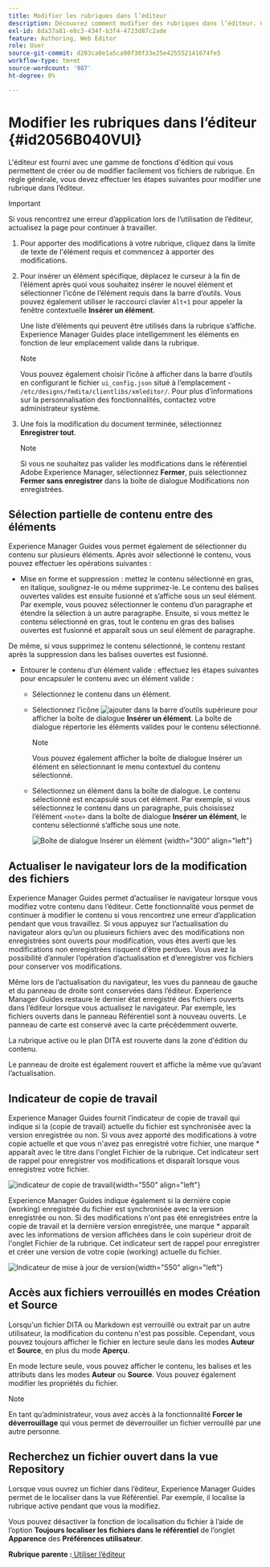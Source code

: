 ```yaml
---
title: Modifier les rubriques dans l’éditeur
description: Découvrez comment modifier des rubriques dans l’éditeur. Connaître les différentes fonctionnalités d’édition permettant de modifier vos fichiers de rubrique dans AEM Guides.
exl-id: 8da37a81-e8c3-434f-b3f4-4723d87c2ade
feature: Authoring, Web Editor
role: User
source-git-commit: d203ca0e1a5ca90f30f33e25e425552141674fe5
workflow-type: tm+mt
source-wordcount: '987'
ht-degree: 0%

---
```


# Modifier les rubriques dans l’éditeur {#id2056B040VUI}

L&#39;éditeur est fourni avec une gamme de fonctions d&#39;édition qui vous permettent de créer ou de modifier facilement vos fichiers de rubrique. En règle générale, vous devez effectuer les étapes suivantes pour modifier une rubrique dans l’éditeur.

>[!IMPORTANT]
>
> Si vous rencontrez une erreur d’application lors de l’utilisation de l’éditeur, actualisez la page pour continuer à travailler.

1. Pour apporter des modifications à votre rubrique, cliquez dans la limite de texte de l&#39;élément requis et commencez à apporter des modifications.

1. Pour insérer un élément spécifique, déplacez le curseur à la fin de l’élément après quoi vous souhaitez insérer le nouvel élément et sélectionner l’icône de l’élément requis dans la barre d’outils. Vous pouvez également utiliser le raccourci clavier `Alt+1` pour appeler la fenêtre contextuelle **Insérer un élément**.

   Une liste d’éléments qui peuvent être utilisés dans la rubrique s’affiche. Experience Manager Guides place intelligemment les éléments en fonction de leur emplacement valide dans la rubrique.

   >[!NOTE]
   >
   > Vous pouvez également choisir l’icône à afficher dans la barre d’outils en configurant le fichier `ui_config.json` situé à l’emplacement - `/etc/designs/fmdita/clientlibs/xmleditor/`. Pour plus d’informations sur la personnalisation des fonctionnalités, contactez votre administrateur système.

1. Une fois la modification du document terminée, sélectionnez **Enregistrer tout**.

   >[!NOTE]
   >
   > Si vous ne souhaitez pas valider les modifications dans le référentiel Adobe Experience Manager, sélectionnez **Fermer**, puis sélectionnez **Fermer sans enregistrer** dans la boîte de dialogue Modifications non enregistrées.


## Sélection partielle de contenu entre des éléments

Experience Manager Guides vous permet également de sélectionner du contenu sur plusieurs éléments. Après avoir sélectionné le contenu, vous pouvez effectuer les opérations suivantes :

- Mise en forme et suppression : mettez le contenu sélectionné en gras, en italique, soulignez-le ou même supprimez-le. Le contenu des balises ouvertes valides est ensuite fusionné et s’affiche sous un seul élément. Par exemple, vous pouvez sélectionner le contenu d’un paragraphe et étendre la sélection à un autre paragraphe. Ensuite, si vous mettez le contenu sélectionné en gras, tout le contenu en gras des balises ouvertes est fusionné et apparaît sous un seul élément de paragraphe.

De même, si vous supprimez le contenu sélectionné, le contenu restant après la suppression dans les balises ouvertes est fusionné.

- Entourer le contenu d’un élément valide : effectuez les étapes suivantes pour encapsuler le contenu avec un élément valide :

   - Sélectionnez le contenu dans un élément.
   - Sélectionnez l’icône ![ajouter](images/Add_icon.svg) dans la barre d’outils supérieure pour afficher la boîte de dialogue **Insérer un élément**. La boîte de dialogue répertorie les éléments valides pour le contenu sélectionné.

     >[!NOTE]
     >
     > Vous pouvez également afficher la boîte de dialogue Insérer un élément en sélectionnant le menu contextuel du contenu sélectionné.

   - Sélectionnez un élément dans la boîte de dialogue. Le contenu sélectionné est encapsulé sous cet élément. Par exemple, si vous sélectionnez le contenu dans un paragraphe, puis choisissez l’élément `<note>` dans la boîte de dialogue **Insérer un élément**, le contenu sélectionné s’affiche sous une note.

     ![Boîte de dialogue Insérer un élément](./images/insert-element-editor.png) {width="300" align="left"}

## Actualiser le navigateur lors de la modification des fichiers

Experience Manager Guides permet d’actualiser le navigateur lorsque vous modifiez votre contenu dans l’éditeur. Cette fonctionnalité vous permet de continuer à modifier le contenu si vous rencontrez une erreur d’application pendant que vous travaillez. Si vous appuyez sur l’actualisation du navigateur alors qu’un ou plusieurs fichiers avec des modifications non enregistrées sont ouverts pour modification, vous êtes averti que les modifications non enregistrées risquent d’être perdues. Vous avez la possibilité d’annuler l’opération d’actualisation et d’enregistrer vos fichiers pour conserver vos modifications.

Même lors de l’actualisation du navigateur, les vues du panneau de gauche et du panneau de droite sont conservées dans l’éditeur. Experience Manager Guides restaure le dernier état enregistré des fichiers ouverts dans l’éditeur lorsque vous actualisez le navigateur. Par exemple, les fichiers ouverts dans le panneau Référentiel sont à nouveau ouverts. Le panneau de carte est conservé avec la carte précédemment ouverte.

La rubrique active ou le plan DITA est rouverte dans la zone d&#39;édition du contenu.

Le panneau de droite est également rouvert et affiche la même vue qu’avant l’actualisation.

## Indicateur de copie de travail

Experience Manager Guides fournit l’indicateur de copie de travail qui indique si la \(copie de travail\) actuelle du fichier est synchronisée avec la version enregistrée ou non. Si vous avez apporté des modifications à votre copie actuelle et que vous n&#39;avez pas enregistré votre fichier, une marque \* apparaît avec le titre dans l&#39;onglet Fichier de la rubrique. Cet indicateur sert de rappel pour enregistrer vos modifications et disparaît lorsque vous enregistrez votre fichier.

![ indicateur de copie de travail ](images/working-copy-text-update-indicator.png){width="550" align="left"}

Experience Manager Guides indique également si la dernière copie \(working\) enregistrée du fichier est synchronisée avec la version enregistrée ou non. Si des modifications n&#39;ont pas été enregistrées entre la copie de travail et la dernière version enregistrée, une marque \* apparaît avec les informations de version affichées dans le coin supérieur droit de l&#39;onglet Fichier de la rubrique. Cet indicateur sert de rappel pour enregistrer et créer une version de votre copie \(working\) actuelle du fichier.

![ Indicateur de mise à jour de version ](images/version-update-indicator.png){width="550" align="left"}


## Accès aux fichiers verrouillés en modes Création et Source

Lorsqu&#39;un fichier DITA ou Markdown est verrouillé ou extrait par un autre utilisateur, la modification du contenu n&#39;est pas possible. Cependant, vous pouvez toujours afficher le fichier en lecture seule dans les modes **Auteur** et **Source**, en plus du mode **Aperçu**.

En mode lecture seule, vous pouvez afficher le contenu, les balises et les attributs dans les modes **Auteur** ou **Source**. Vous pouvez également modifier les propriétés du fichier.

>[!NOTE]
>
> En tant qu’administrateur, vous avez accès à la fonctionnalité **Forcer le déverrouillage** qui vous permet de déverrouiller un fichier verrouillé par une autre personne.

<!-- This is no more available -->
<!--
The toolbar displays the following icons for read-only access:

- Toggle Tags view
- Version History
- Version Label

Experience Manager Guides also displays a **Read only access** indicator near the version number.
 
![view read only file in author mode](images/locked-file-editor.png)

You can access the **Layout** view for read-only DITA maps. This view lets you see the DITA map and its properties but prevents edits.

>[!NOTE]
>
> Your folder-level administrative users must update *ui_config.json* so that you can harmoniously access the read-only files in the  Author, Source, and Layout modes.

 -->

## Recherchez un fichier ouvert dans la vue Repository

Lorsque vous ouvrez un fichier dans l’éditeur, Experience Manager Guides permet de le localiser dans la vue Référentiel. Par exemple, il localise la rubrique active pendant que vous la modifiez.

Vous pouvez désactiver la fonction de localisation du fichier à l’aide de l’option **Toujours localiser les fichiers dans le référentiel** de l’onglet **Apparence** des **Préférences utilisateur**.


**Rubrique parente :**&#x200B;[ Utiliser l’éditeur](web-editor.md)
